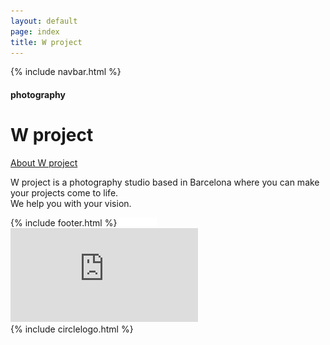 ```yaml
---
layout: default
page: index
title: W project
---
```


{% include navbar.html %}

<div class="home-section">
    <h4 class="home-tag">photography</h4>
<div class="home-text-container">
    <h1 class="home-title">W project</h1>
    <a class="home-button" href="/about">About W project</a>
    <p class="home-parag">W project is a photography studio based in Barcelona where you can make your projects come to life.
<br>We help you with your vision.</p>
</div>
{% include footer.html %}
    <img src="/assets/images/home-arrow.svg" class="home-arrow" alt="white arrow down"/>
    <div class="video-container">
        <iframe src="https://streamable.com/e/dme3zn?autoplay=1&nocontrols=1" frameborder="0" allowfullscreen allow="autoplay"></iframe>
    </div>
</div>
{% include circlelogo.html %}

 <script src="../js/circlelogo.js"></script>
 <script src="../js/bgvideo.js"></script>
